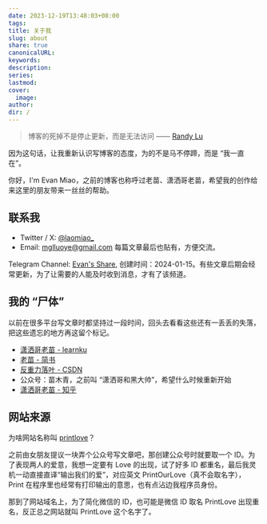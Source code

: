 ```yaml
---
date: 2023-12-19T13:48:03+08:00
tags:
title: 关于我
slug: about
share: true
canonicalURL:
keywords:
description:
series:
lastmod:
cover:
  image:
author:
dir: /
---
```

> 博客的死掉不是停止更新，而是无法访问 —— [Randy Lu](https://lutaonan.com/)

因为这句话，让我重新认识写博客的态度，为的不是马不停蹄，而是 “我一直在”。

你好，I'm Evan Miao，之前的博客也称呼过老苗、潇洒哥老苗，希望我的创作给来这里的朋友带来一丝丝的帮助。

  
## 联系我

- Twitter / X: [@laomiao_](https://x.com/laomiao_)
- Email: mglluoye@gmail.com
每篇文章最后也贴有，方便交流。

Telegram Channel: [Evan's Share](https://t.me/evan_share), 创建时间：2024-01-15。有些文章后期会经常更新，为了让需要的人能及时收到消息，才有了该频道。

## 我的 “尸体”

以前在很多平台写文章时都坚持过一段时间，回头去看看这些还有一丢丢的失落，把这些遗忘的地方再这留个标记。

- [潇洒哥老苗 - learnku](https://learnku.com/blog/printlove)
- [老苗 - 简书](https://www.jianshu.com/u/3b1ed7d2dc84)
- [反重力落叶 - CSDN](https://blog.csdn.net/sinat_32124195?type=blog)
- 公众号：苗木青，之前叫 “潇洒哥和黑大帅”，希望什么时候重新开始
- [潇洒哥老苗 - 知乎](https://www.zhihu.com/people/fan-zhong-li-luo-xie)

## 网站来源
为啥网站名称叫 [printlove](/)？

之前由女朋友提议一块弄个公众号写文章吧，那创建公众号时就要取一个 ID。为了表现两人的爱意，我想一定要有 Love 的出现，试了好多 ID 都重名，最后我灵机一动直接直译“输出我们的爱”，对应英文 PrintOurLove（真不会取名字），Print 在程序里也经常有打印输出的意思，也有点沾边我程序员身份。

那到了网站域名上，为了简化微信的 ID，也可能是微信 ID 取名 PrintLove 出现重名，反正总之网站就叫 PrintLove 这个名字了。

